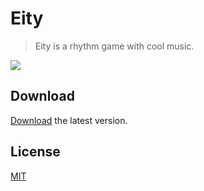 # Eity
> Eity is a rhythm game with cool music.

![](https://i.imgur.com/dVGGHXX.jpg)

## Download

[Download](https://github.com/TheJeme/Eity/releases/ "Eity") the latest version.

## License

[MIT](LICENSE)
